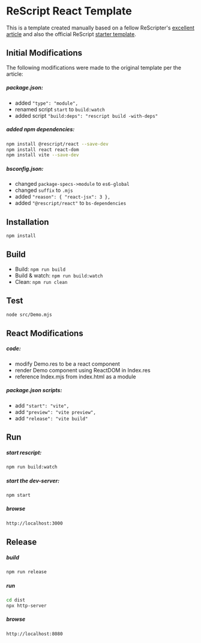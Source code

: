 # ReScript React Template

This is a template created manually based on a fellow ReScripter's [excellent article](https://dusty.phillips.codes/2022/05/07/fast-bare-rescript-react-2022/) and also the official ReScript [starter template](https://github.com/rescript-lang/rescript-project-template).

## Initial Modifications

The following modifications were made to the original template per the article:

##### package.json:
- added `"type": "module",`
- renamed script `start` to `build:watch`
- added script `"build:deps": "rescript build -with-deps"`

##### added npm dependencies:
```sh
npm install @rescript/react --save-dev
npm install react react-dom
npm install vite --save-dev
```

##### bsconfig.json:
- changed `package-specs->module` to `es6-global`
- changed `suffix` to `.mjs`
- added `"reason": { "react-jsx": 3 },`
- added `"@rescript/react"` to `bs-dependencies`

## Installation

```sh
npm install
```

## Build

- Build: `npm run build`
- Build & watch: `npm run build:watch`
- Clean: `npm run clean`

## Test

```sh
node src/Demo.mjs
```

## React Modifications

##### code:
- modify Demo.res to be a react component
- render Demo component using ReactDOM in Index.res
- reference Index.mjs from index.html as a module

##### package.json scripts:
- add `"start": "vite",`
- add `"preview": "vite preview",`
- add `"release": "vite build"`

## Run

##### start rescript:
```sh
npm run build:watch
```

##### start the dev-server:
```sh
npm start
```

##### browse
```sh
http://localhost:3000
```

## Release

##### build
```sh
npm run release
```

##### run
```sh
cd dist
npx http-server
```

##### browse
```sh
http://localhost:8080
```

